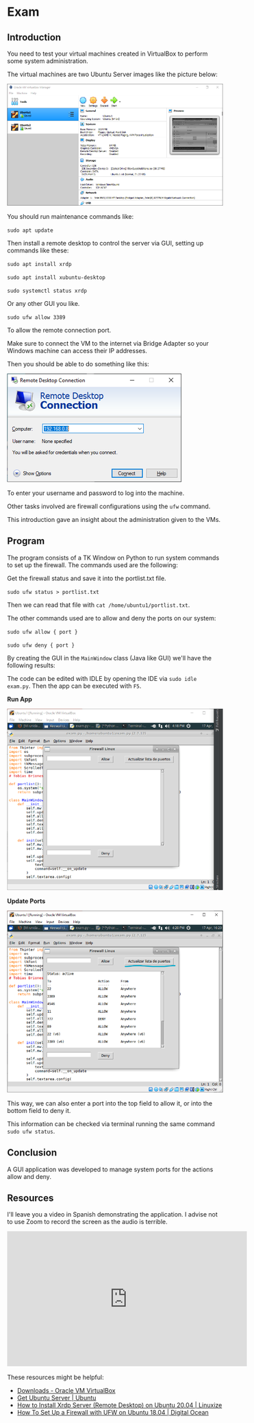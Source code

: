 # Exam

## Introduction

You need to test your virtual machines created in VirtualBox to perform some
system administration.

The virtual machines are two Ubuntu Server images like the picture below:

![VirtualBox VMs](screenshots/virtualbox-vms.png)

You should run maintenance commands like:

`sudo apt update`

Then install a remote desktop to control the server via GUI, setting up commands
like these:

`sudo apt install xrdp`

`sudo apt install xubuntu-desktop`

`sudo systemctl status xrdp`

Or any other GUI you like.

`sudo ufw allow 3389`

To allow the remote connection port.

Make sure to connect the VM to the internet via Bridge Adapter so your Windows
machine can access their IP addresses.

Then you should be able to do something like this:

![Windows RDC](screenshots/windows-rdc.png)

To enter your username and password to log into the machine.

Other tasks involved are firewall configurations using the `ufw` command.

This introduction gave an insight about the administration given to the VMs.

## Program

The program consists of a TK Window on Python to run system commands to set up
the firewall. The commands used are the following:

Get the firewall status and save it into the portlist.txt file.

`sudo ufw status > portlist.txt`

Then we can read that file with `cat /home/ubuntu1/portlist.txt`.

The other commands used are to allow and deny the ports on our system:

`sudo ufw allow { port }`

`sudo ufw deny { port }`

By creating the GUI in the `MainWindow` class (Java like GUI) we'll have the
following results:

The code can be edited with IDLE by opening the IDE via `sudo idle exam.py`.
Then the app can be executed with `F5`.

**Run App**

![VM Run App](screenshots/vm-run-app.png)

**Update Ports**

![VM Update Ports](screenshots/vm-update-ports.png)

This way, we can also enter a port into the top field to allow it, or into the
bottom field to deny it.

This information can be checked via terminal running the same
command `sudo ufw status`.

## Conclusion

A GUI application was developed to manage system ports for the actions allow 
and deny.

## Resources

I'll leave you a video in Spanish demonstrating the application. I advise not to
use Zoom to record the screen as the audio is terrible.

<iframe 
    width="560"
    height="315"
    src="https://www.youtube-nocookie.com/embed/d11WSVjmeeI" 
    title="YouTube video player" 
    frameborder="0" 
    allow="accelerometer; autoplay; clipboard-write; encrypted-media; gyroscope; picture-in-picture"
    allowfullscreen>
</iframe>

These resources might be helpful:

- [Downloads - Oracle VM VirtualBox](https://www.virtualbox.org/wiki/Downloads)
- [Get Ubuntu Server \| Ubuntu](https://ubuntu.com/download/server)
- [How to Install Xrdp Server (Remote Desktop) on Ubuntu 20.04 \| Linuxize](https://linuxize.com/post/how-to-install-xrdp-on-ubuntu-20-04)
- [How To Set Up a Firewall with UFW on Ubuntu 18.04 \| Digital Ocean](https://www.digitalocean.com/community/tutorials/how-to-set-up-a-firewall-with-ufw-on-ubuntu-18-04)
